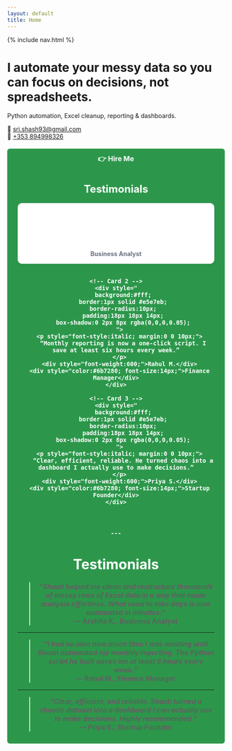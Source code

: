 ```yaml
---
layout: default
title: Home
---
```


{% include nav.html %}

# I automate your messy data so you can focus on decisions, not spreadsheets.

Python automation, Excel cleanup, reporting & dashboards.

📧 [sri.shash93@gmail.com](mailto:sri.shash93@gmail.com)  
📱 [+353 894998326](tel:+353894998326)

<div style="text-align:center; margin-top:20px;">
  <a href="{{ site.baseurl }}/contact/" style="
    background-color:#2c974b;
    color:#fff;
    padding:12px 24px;
    text-decoration:none;
    font-weight:bold;
    border-radius:6px;
    font-size:16px;
    display:inline-block;
  ">
    👉 Hire Me
<!-- Testimonials -->
<section style="max-width:900px; margin:40px auto;">
  <h2 style="text-align:center; margin-bottom:18px;">Testimonials</h2>
  <div style="
      display:grid;
      grid-template-columns:repeat(auto-fit,minmax(260px,1fr));
      gap:16px;
    ">
    <!-- Card 1 -->
    <div style="
        background:#fff;
        border:1px solid #e5e7eb;
        border-radius:10px;
        padding:18px 18px 14px;
        box-shadow:0 2px 8px rgba(0,0,0,0.05);
      ">
      <p style="font-style:italic; margin:0 0 10px;">
        “Shash cleaned and restructured thousands of messy rows. What used to take days is now automated in minutes.”
      </p>
      <div style="font-weight:600;">Arshita K.</div>
      <div style="color:#6b7280; font-size:14px;">Business Analyst</div>
    </div>

    <!-- Card 2 -->
    <div style="
        background:#fff;
        border:1px solid #e5e7eb;
        border-radius:10px;
        padding:18px 18px 14px;
        box-shadow:0 2px 8px rgba(0,0,0,0.05);
      ">
      <p style="font-style:italic; margin:0 0 10px;">
        “Monthly reporting is now a one-click script. I save at least six hours every week.”
      </p>
      <div style="font-weight:600;">Rahul M.</div>
      <div style="color:#6b7280; font-size:14px;">Finance Manager</div>
    </div>

    <!-- Card 3 -->
    <div style="
        background:#fff;
        border:1px solid #e5e7eb;
        border-radius:10px;
        padding:18px 18px 14px;
        box-shadow:0 2px 8px rgba(0,0,0,0.05);
      ">
      <p style="font-style:italic; margin:0 0 10px;">
        “Clear, efficient, reliable. He turned chaos into a dashboard I actually use to make decisions.”
      </p>
      <div style="font-weight:600;">Priya S.</div>
      <div style="color:#6b7280; font-size:14px;">Startup Founder</div>
    </div>
  </div>
</section>

    ---

# Testimonials  

> *“Shash helped me clean and restructure thousands of messy rows of Excel data in a way that made analysis effortless. What used to take days is now automated in minutes.”*  
— **Arshita K., Business Analyst**  

---

> *“I had no idea how much time I was wasting until Shash automated my monthly reporting. The Python script he built saves me at least 6 hours every week.”*  
— **Rahul M., Finance Manager**  

---

> *“Clear, efficient, and reliable. Shash turned a chaotic dataset into a dashboard I can actually use to make decisions. Highly recommended.”*  
— **Priya S., Startup Founder**

  </a>
</div>

